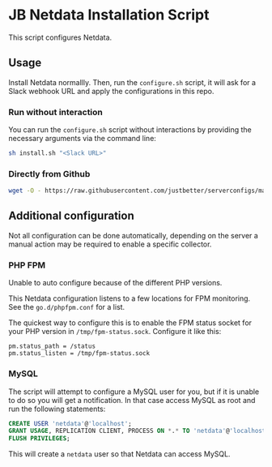 # JB Netdata Installation Script

This script configures Netdata.


## Usage

Install Netdata normallly.
Then, run the `configure.sh` script, it will ask for a Slack webhook URL and apply the configurations in this repo.

### Run without interaction

You can run the `configure.sh` script without interactions by providing the necessary arguments via the command line:

```sh
sh install.sh "<Slack URL>"
```

### Directly from Github

```sh
wget -O - https://raw.githubusercontent.com/justbetter/serverconfigs/main/netdata/configure.sh | bash -s "<Slack URL>"
```

## Additional configuration

Not all configuration can be done automatically, depending on the server a manual action may be required to enable a specific collector.

### PHP FPM

Unable to auto configure because of the different PHP versions.

This Netdata configuration listens to a few locations for FPM monitoring. See the `go.d/phpfpm.conf` for a list.

The quickest way to configure this is to enable the FPM status socket for your PHP version in `/tmp/fpm-status.sock`.
Configure it like this:

```
pm.status_path = /status
pm.status_listen = /tmp/fpm-status.sock
```

### MySQL

The script will attempt to configure a MySQL user for you, but if it is unable to do so you will get a notification.
In that case access MySQL as root and run the following statements:

```sql
CREATE USER 'netdata'@'localhost';
GRANT USAGE, REPLICATION CLIENT, PROCESS ON *.* TO 'netdata'@'localhost';
FLUSH PRIVILEGES;
```

This will create a `netdata` user so that Netdata can access MySQL.

